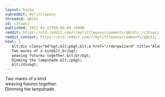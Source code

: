 ```yaml
---
layout: haiku
subreddit: mylittlepony
threadid: q0c61
id: c3toasj
published: 2012-02-22T00:00:00 +0000
reddit: https://old.reddit.com/r/mylittlepony/comments/q0c61/_/c3toasj
reddit_context: https://old.reddit.com/r/mylittlepony/comments/q0c61/_/c3toasj?context=3
html: |
   &lt;div class="md"&gt;&lt;p&gt;&lt;a href="/rderpwizard" title="Always Relevant / Female Dominated Town / Paper Bag Princess"&gt;&lt;/a&gt;
   Two mares of a kind&lt;br/&gt;
   weaving futures together.&lt;br/&gt;
   Dimming the lampshade.&lt;/p&gt;
   &lt;/div&gt;
---
```


[](/rderpwizard "Always Relevant / Female Dominated Town / Paper Bag Princess")
Two mares of a kind  
weaving futures together.  
Dimming the lampshade.
